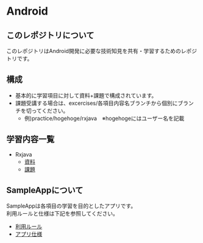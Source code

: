 # Android
## このレポジトリについて
このレポジトリはAndroid開発に必要な技術知見を共有・学習するためのレポジトリです。  

## 構成
* 基本的に学習項目に対して資料+課題で構成されています。
* 課題受講する場合は、excercises/各項目内容名ブランチから個別にブランチを切ってください。
  * 例)practice/hogehoge/rxjava　※hogehogeにはユーザー名を記載

## 学習内容一覧
* Rxjava
  * [資料](https://github.com/nyanc0/Android/wiki/RxJava)
  * [課題](https://github.com/nyanc0/Android/wiki/ex_Rxjava)

## SampleAppについて
SampleAppは各項目の学習を目的としたアプリです。  
利用ルールと仕様は下記を参照してください。

* [利用ルール](https://github.com/nyanc0/Android/wiki#sampleappの利用ルール)
* [アプリ仕様](https://github.com/nyanc0/Android/wiki#sampleappの仕様)
